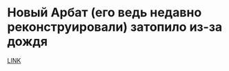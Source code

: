 # Новый Арбат (его ведь недавно реконструировали) затопило из-за дождя



[LINK](https://varlamov.ru/2467382.html)